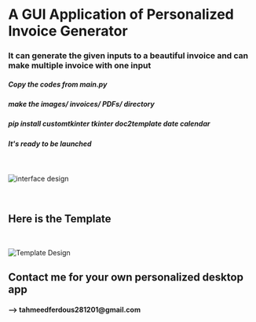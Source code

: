 <h1>A GUI Application of Personalized Invoice Generator</h1>
<h3>It can generate the given inputs to a beautiful invoice and can make multiple invoice with one input</h3>
<h5>Copy the codes from main.py</h5>
<h5>make the images/ invoices/ PDFs/ directory</h5>
<h5>pip install customtkinter tkinter doc2template date calendar </h5>
<h5>It's ready to be launched</h5>
<br>

![interface design](https://github.com/user-attachments/assets/7c7906be-d4f6-4f97-868d-f1e0cbc24da0)

<br>
<h2>Here is the Template</h2>
<br>

![Template Design](https://github.com/user-attachments/assets/3e4a8575-00af-4a28-8882-5aa760c337c5)
<h2>Contact me for your own personalized desktop app</h2>
<h4>--> tahmeedferdous281201@gmail.com</h4>
